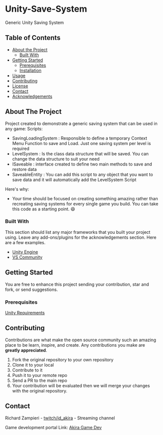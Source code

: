 # Unity-Save-System
Generic Unity Saving System

<!-- TABLE OF CONTENTS -->
## Table of Contents

* [About the Project](#about-the-project)
  * [Built With](#built-with)
* [Getting Started](#getting-started)
  * [Prerequisites](#prerequisites)
  * [Installation](#installation)
* [Usage](#usage)
* [Contributing](#contributing)
* [License](#license)
* [Contact](#contact)
* [Acknowledgements](#acknowledgements)


<!-- ABOUT THE PROJECT -->
## About The Project

<!-- ![](https://github.com/rsaz/Unity2D-Player-Movement/blob/master/PlayerMovementScreen.PNG) -->

Project created to demonstrate a generic saving system that can be used in any game:
Scripts:
- SavingLoadingSystem : Responsible to define a temporary Context Menu Function to save and Load. Just one saving system per level is required
- LevelSystem : Is the class data structure that will be saved. You can change the data structure to suit your need
- ISaveable : interface created to define two main methods to save and restore data
- SaveableEntity : You can add this script to any object that you want to save data and it will automatically add the LevelSystem Script

Here's why:
* Your time should be focused on creating something amazing rather than recreating saving systems for every single game you build. You can take this code as a starting point. :smile:

### Built With
This section should list any major frameworks that you built your project using. Leave any add-ons/plugins for the acknowledgements section. Here are a few examples.
* [Unity Engine](https://unity.com/)
* [VS Community](https://visualstudio.microsoft.com/downloads/)

<!-- GETTING STARTED -->
## Getting Started

You are free to enhance this project sending your contribution, star and fork, or send suggestions.

### Prerequisites

[Unity Requirements](https://docs.unity3d.com/Manual/system-requirements.html)

<!-- CONTRIBUTING -->
## Contributing

Contributions are what make the open source community such an amazing place to be learn, inspire, and create. Any contributions you make are **greatly appreciated**.

1. Fork the original repository to your own repository
2. Clone it to your local
3. Contribute to it
4. Push it to your remote repo
5. Send a PR to the main repo
6. Your contribution will be evaluated then we will merge your changes with the original repository.

<!-- CONTACT -->
## Contact

Richard Zampieri - [twitch/id_akira](https://www.twitch.tv/id_akira) - Streaming channel

Game development portal Link: [Akira Game Dev](https://www.catarse.me/akiratv)
